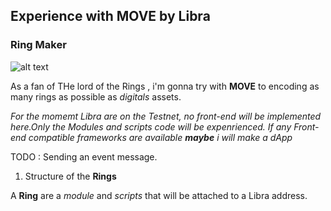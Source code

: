 ## Experience with MOVE by Libra 

### Ring Maker


![alt text](https://crystal-cdn2.crystalcommerce.com/photos/876446/DwarvenRingofThelorsTribe.jpg)

As a fan of THe lord of the Rings , i'm gonna try with **MOVE** to encoding as many rings as possible as *digitals* assets.






*For the momemt Libra are on the Testnet, no front-end will be implemented here.Only the Modules and scripts code will be expenrienced. If any Front-end compatible frameworks are available **maybe** i will make a dApp*




TODO : Sending an event message.



1. Structure of  the **Rings**

A **Ring** are a *module* and *scripts* that will be attached to a Libra address.








